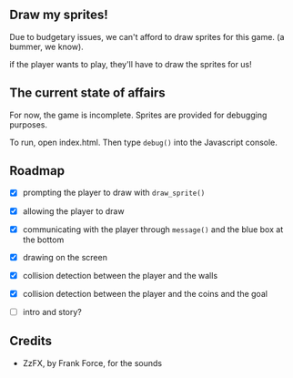## Draw my sprites!

Due to budgetary issues, we can't afford to draw sprites for this game. (a bummer, we know).

if the player wants to play, they'll have to draw the sprites for us!

## The current state of affairs

For now, the game is incomplete. Sprites are provided for debugging purposes.

To run, open index.html. Then type `debug()` into the Javascript console.

## Roadmap

- [x] prompting the player to draw with `draw_sprite()`

- [x] allowing the player to draw

- [x] communicating with the player through `message()` and the blue box at the bottom

- [x] drawing on the screen

- [x] collision detection between the player and the walls

- [x] collision detection between the player and the coins and the goal

- [ ] intro and story?

## Credits

- ZzFX, by Frank Force, for the sounds